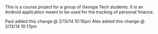 This is a course project for a group of Georgia Tech students.
It is an Android application meant to be used for the tracking of personal
finance.

Paul added this change @ 2/13/14 10:15pm
Alex added this change @ 2/13/14 10:17pm
